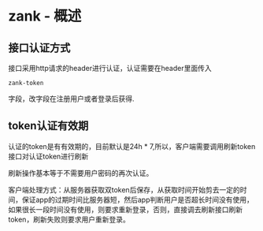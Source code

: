 # zank - 概述

## 接口认证方式
接口采用http请求的header进行认证，认证需要在header里面传入
```
zank-token
```
字段，改字段在注册用户或者登录后获得.

## token认证有效期
认证的token是有有效期的，目前默认是24h * 7,所以，客户端需要调用刷新token接口对认证token进行刷新

刷新操作基本等于不需要用户密码的再次认证。

客户端处理方式：从服务器获取双token后保存，从获取时间开始剪去一定的时间，保证app的过期时间比服务器短，然后app判断用户是否超长时间没有使用，如果很长一段时间没有使用，则要求重新登录，否则，直接调去刷新接口刷新token，刷新失败则要求用户重新登录。